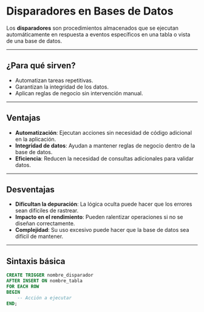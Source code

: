 # Disparadores en Bases de Datos

Los **disparadores** son procedimientos almacenados que se ejecutan automáticamente en respuesta a eventos específicos en una tabla o vista de una base de datos.

---

## ¿Para qué sirven?

- Automatizan tareas repetitivas.
- Garantizan la integridad de los datos.
- Aplican reglas de negocio sin intervención manual.

---

## Ventajas

- **Automatización**: Ejecutan acciones sin necesidad de código adicional en la aplicación.  
- **Integridad de datos**: Ayudan a mantener reglas de negocio dentro de la base de datos.  
- **Eficiencia**: Reducen la necesidad de consultas adicionales para validar datos.

---

## Desventajas

- **Dificultan la depuración**: La lógica oculta puede hacer que los errores sean difíciles de rastrear.  
- **Impacto en el rendimiento**: Pueden ralentizar operaciones si no se diseñan correctamente.  
- **Complejidad**: Su uso excesivo puede hacer que la base de datos sea difícil de mantener.

---

## Sintaxis básica

```sql
CREATE TRIGGER nombre_disparador
AFTER INSERT ON nombre_tabla
FOR EACH ROW
BEGIN
    -- Acción a ejecutar
END;

